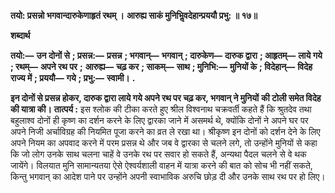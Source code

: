 **तयो: प्रसन्नो भगवान्दारुकेणाहृतं रथम् ।** **आरुह्य साकं मुनिभिॢवदेहान्प्रययौ प्रभु: ॥ १७॥** 

**शब्दार्थ** 

**तयो:—** **उन दोनों से** **; प्रसन्न:—** **प्रसन्न** **; भगवान्—** **भगवान्** **; दारुकेण—** **दारुक द्वारा** **; आहृतम्—** **लाये गये** **; रथम्—** **अपने रथ पर** **;** **आरुह्य—** **चढ़ कर** **; साकम्—** **साथ** **; मुनिभि:—** **मुनियों के** **; विदेहान्—** **विदेह राज्य में** **; प्रययौ—** **गये** **; प्रभु:—** **स्वामी।** **.** 

**इन दोनों से प्रसन्न होकर, दारुक द्वारा लाये गये अपने रथ पर चढ़ कर, भगवान् ने मुनियों** **की टोली समेत विदेह की यात्रा की।** **तात्पर्य :** इस श्लोक की टीका करते हुए श्रील विश्वनाथ चक्रवर्ती कहते हैं कि श्रुतदेव तथा बहुलाश्व दोनों ही कृष्ण का दर्शन करने के लिए द्वारका जाने में असमर्थ थे, क्योंकि दोनों ने अपने घर पर अपने निजी अर्चाविग्रह की नियमित पूजा करने का व्रत ले रखा था। श्रीकृष्ण इन दोनों को दर्शन देने के लिए अपने नियम का अपवाद करने में परम प्रसन्न थे और जब वे द्वारका से चलने लगे, तो उन्होंने मुनियों से कहा कि जो लोग उनके साथ चलना चाहें वे उनके रथ पर सवार हो सकते हैं, अन्यथा पैदल चलने से वे थक जायेंगे। विलयात मुनि सामान्यतया ऐसे ऐश्वर्यशाली वाहन में यात्रा करने की बात को सोच भी नहीं सकते, किन्तु भगवान् का आदेश पाने पर उन्होंने अपनी स्वाभाविक अरुचि छोड़ दी और उनके साथ रथ पर हो लिए।  